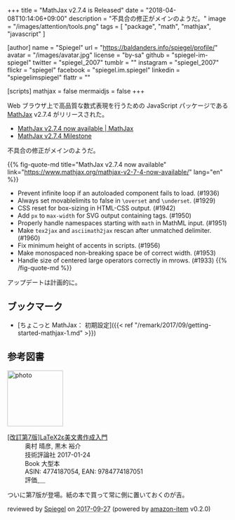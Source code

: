 +++
title = "MathJax v2.7.4 is Released"
date = "2018-04-08T10:14:06+09:00"
description = "不具合の修正がメインのようだ。"
image = "/images/attention/tools.png"
tags = [ "package", "math", "mathjax", "javascript" ]

[author]
  name      = "Spiegel"
  url       = "https://baldanders.info/spiegel/profile/"
  avatar    = "/images/avatar.jpg"
  license   = "by-sa"
  github    = "spiegel-im-spiegel"
  twitter   = "spiegel_2007"
  tumblr    = ""
  instagram = "spiegel_2007"
  flickr    = "spiegel"
  facebook  = "spiegel.im.spiegel"
  linkedin  = "spiegelimspiegel"
  flattr    = ""

[scripts]
  mathjax = false
  mermaidjs = false
+++

Web ブラウザ上で高品質な数式表現を行うための JavaScript パッケージである [MathJax] v2.7.4 がリリースされた。

- [MathJax v2.7.4 now available | MathJax](https://www.mathjax.org/mathjax-v2-7-4-now-available/)
- [MathJax v2.7.4 Milestone](https://github.com/mathjax/MathJax/milestone/18?closed=1)

不具合の修正がメインのようだ。

{{% fig-quote-md title="MathJax v2.7.4 now available" link="https://www.mathjax.org/mathjax-v2-7-4-now-available/" lang="en" %}}
- Prevent infinite loop if an autoloaded component fails to load. (#1936)
- Always set movablelimits to false in `\overset` and `\underset`. (#1929)
- CSS reset for box-sizing in HTML-CSS output. (#1942)
- Add `px` to `max-width` for SVG output containing tags. (#1950)
- Properly handle namespaces starting with `math` in MathML input. (#1951)
- Make `tex2jax` and `asciimath2jax` rescan after unmatched delimiter. (#1960)
- Fix minimum height of accents in scripts. (#1956)
- Make monospaced non-breaking space be of correct width. (#1953)
- Handle size of centered large operators correctly in mrows. (#1933)
{{% /fig-quote-md %}}

アップデートは計画的に。

[MathJax]: https://www.mathjax.org/ "MathJax | Beautiful math in all browsers."

## ブックマーク

- [ちょこっと MathJax： 初期設定]({{< ref "/remark/2017/09/getting-started-mathjax-1.md" >}})

## 参考図書

<div class="hreview">
  <div class="photo"><a class="item url" href="https://www.amazon.co.jp/%E6%94%B9%E8%A8%82%E7%AC%AC7%E7%89%88-LaTeX2%CE%B5%E7%BE%8E%E6%96%87%E6%9B%B8%E4%BD%9C%E6%88%90%E5%85%A5%E9%96%80-%E5%A5%A5%E6%9D%91-%E6%99%B4%E5%BD%A6/dp/4774187054?SubscriptionId=AKIAJYVUJ3DMTLAECTHA&tag=baldandersinf-22&linkCode=xm2&camp=2025&creative=165953&creativeASIN=4774187054"><img src="https://images-fe.ssl-images-amazon.com/images/I/51E5K7B53aL._SL160_.jpg" width="127" alt="photo"></a></div>
  <dl class="fn">
    <dt><a href="https://www.amazon.co.jp/%E6%94%B9%E8%A8%82%E7%AC%AC7%E7%89%88-LaTeX2%CE%B5%E7%BE%8E%E6%96%87%E6%9B%B8%E4%BD%9C%E6%88%90%E5%85%A5%E9%96%80-%E5%A5%A5%E6%9D%91-%E6%99%B4%E5%BD%A6/dp/4774187054?SubscriptionId=AKIAJYVUJ3DMTLAECTHA&tag=baldandersinf-22&linkCode=xm2&camp=2025&creative=165953&creativeASIN=4774187054">[改訂第7版]LaTeX2ε美文書作成入門</a></dt>
	<dd>奥村 晴彦, 黒木 裕介</dd>
    <dd>技術評論社 2017-01-24</dd>
    <dd>Book 大型本</dd>
    <dd>ASIN: 4774187054, EAN: 9784774187051</dd>
    <dd>評価<abbr class="rating fa-sm" title="4">&nbsp;<i class="fas fa-star"></i>&nbsp;<i class="fas fa-star"></i>&nbsp;<i class="fas fa-star"></i>&nbsp;<i class="fas fa-star"></i>&nbsp;<i class="far fa-star"></i></abbr></dd>
  </dl>
  <p class="description">ついに第7版が登場。紙の本で買って常に側に置いておくのが吉。</p>
  <p class="powered-by" >reviewed by <a href='#maker' class='reviewer'>Spiegel</a> on <abbr class="dtreviewed" title="2017-09-27">2017-09-27</abbr> (powered by <a href="https://github.com/spiegel-im-spiegel/amazon-item" >amazon-item</a> v0.2.0)</p>
</div>

